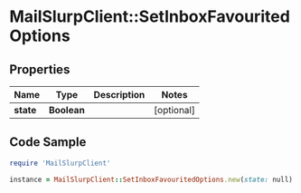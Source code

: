 # MailSlurpClient::SetInboxFavouritedOptions

## Properties

Name | Type | Description | Notes
------------ | ------------- | ------------- | -------------
**state** | **Boolean** |  | [optional] 

## Code Sample

```ruby
require 'MailSlurpClient'

instance = MailSlurpClient::SetInboxFavouritedOptions.new(state: null)
```


